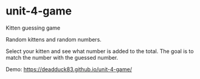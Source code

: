 # unit-4-game
Kitten guessing game

Random kittens and random numbers.

Select your kitten and see what number is added to the total. The goal is to match the number with the guessed number.

Demo: https://deadduck83.github.io/unit-4-game/

